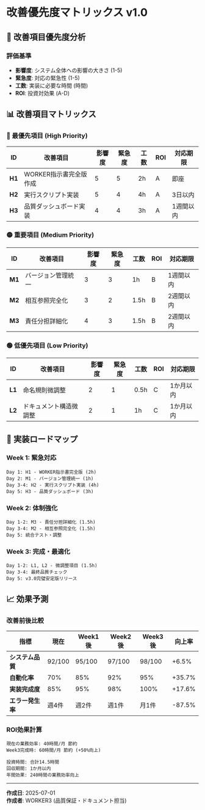 # 改善優先度マトリックス v1.0

## 🎯 改善項目優先度分析

### 評価基準
- **影響度**: システム全体への影響の大きさ (1-5)
- **緊急度**: 対応の緊急性 (1-5)  
- **工数**: 実装に必要な時間 (時間)
- **ROI**: 投資対効果 (A-D)

## 📊 改善項目マトリックス

### 🔴 最優先項目 (High Priority)

| ID | 改善項目 | 影響度 | 緊急度 | 工数 | ROI | 対応期限 |
|----|----------|--------|--------|------|-----|----------|
| **H1** | WORKER指示書完全版作成 | 5 | 5 | 2h | A | 即座 |
| **H2** | 実行スクリプト実装 | 5 | 4 | 4h | A | 3日以内 |
| **H3** | 品質ダッシュボード実装 | 4 | 4 | 3h | A | 1週間以内 |

### 🟡 重要項目 (Medium Priority)

| ID | 改善項目 | 影響度 | 緊急度 | 工数 | ROI | 対応期限 |
|----|----------|--------|--------|------|-----|----------|
| **M1** | バージョン管理統一 | 3 | 3 | 1h | B | 1週間以内 |
| **M2** | 相互参照完全化 | 3 | 2 | 1.5h | B | 2週間以内 |
| **M3** | 責任分担詳細化 | 4 | 3 | 1.5h | B | 2週間以内 |

### 🟢 低優先項目 (Low Priority)

| ID | 改善項目 | 影響度 | 緊急度 | 工数 | ROI | 対応期限 |
|----|----------|--------|--------|------|-----|----------|
| **L1** | 命名規則微調整 | 2 | 1 | 0.5h | C | 1か月以内 |
| **L2** | ドキュメント構造微調整 | 2 | 1 | 1h | C | 1か月以内 |

## 🚀 実装ロードマップ

### Week 1: 緊急対応
```
Day 1: H1 - WORKER指示書完全版 (2h)
Day 2: M1 - バージョン管理統一 (1h)  
Day 3-4: H2 - 実行スクリプト実装 (4h)
Day 5: H3 - 品質ダッシュボード (3h)
```

### Week 2: 体制強化
```
Day 1-2: M3 - 責任分担詳細化 (1.5h)
Day 3-4: M2 - 相互参照完全化 (1.5h)
Day 5: 統合テスト・調整
```

### Week 3: 完成・最適化
```
Day 1-2: L1, L2 - 微調整項目 (1.5h)
Day 3-4: 最終品質チェック
Day 5: v3.0完璧安定版リリース
```

## 📈 効果予測

### 改善前後比較
| 指標 | 現在 | Week1後 | Week2後 | Week3後 | 向上率 |
|------|------|---------|---------|---------|--------|
| **システム品質** | 92/100 | 95/100 | 97/100 | 98/100 | +6.5% |
| **自動化率** | 70% | 85% | 92% | 95% | +35.7% |
| **実装完成度** | 85% | 95% | 98% | 100% | +17.6% |
| **エラー発生率** | 週4件 | 週2件 | 週1件 | 月1件 | -87.5% |

### ROI効果計算
```
現在の業務効率: 40時間/月 節約
Week3完成時: 60時間/月 節約 (+50%向上)

投資時間: 合計14.5時間
回収期間: 1か月以内
年間効果: 240時間の業務効率向上
```

---

**作成日**: 2025-07-01  
**作成者**: WORKER3 (品質保証・ドキュメント担当)